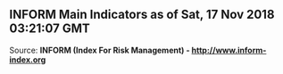 ## INFORM Main Indicators as of Sat, 17 Nov 2018 03:21:07 GMT

Source: **INFORM (Index For Risk Management) - http://www.inform-index.org**
